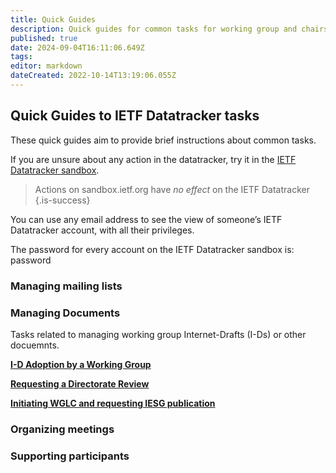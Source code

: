 ```yaml
---
title: Quick Guides
description: Quick guides for common tasks for working group and chairs.
published: true
date: 2024-09-04T16:11:06.649Z
tags: 
editor: markdown
dateCreated: 2022-10-14T13:19:06.055Z
---
```


## Quick Guides to IETF Datatracker tasks
These quick guides aim to provide brief instructions about common tasks.

If you are unsure about any action in the datatracker, try it in the [IETF Datatracker sandbox](https://dt-main.dev.ietf.org). 

> Actions on sandbox.ietf.org have *no effect* on the IETF Datatracker
{.is-success}

You can use any email address to see the view of someone’s IETF Datatracker account, with all their privileges.

The password for every account on the IETF Datatracker sandbox is: password

### Managing mailing lists

### Managing Documents
Tasks related to managing working group Internet-Drafts (I-Ds) or other docuemnts.

**[I-D Adoption by a Working Group](/documents/i-d-adoption)**

**[Requesting a Directorate Review](/documents/directorate-review)**

**[Initiating WGLC and requesting IESG publication](/documents/requesting-publication)**

### Organizing meetings

### Supporting participants